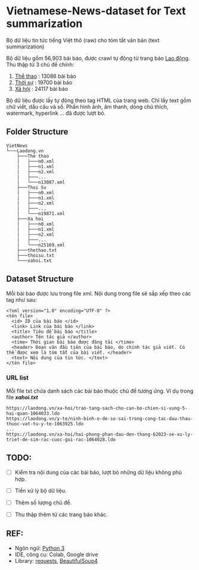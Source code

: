# Vietnamese-News-dataset for Text summarization

Bộ dữ liệu tin tức tiếng Việt thô (raw) cho tóm tắt văn bản (text summarization)

Bộ dữ liệu gồm 56,903 bài báo, được crawl tự động từ trang báo [Lao động](https://laodong.vn/). Thu thập từ 3 chủ đề chính:
1. [Thể thao](https://laodong.vn/the-thao/) : 13086 bài báo
2. [Thời sự](https://laodong.vn/thoi-su/) : 19700 bài báo
3. [Xã hội](https://laodong.vn/xa-hoi/) : 24117 bài báo

Bộ dữ liệu được lấy tự động theo tag HTML của trang web. Chỉ lấy text gồm chữ viết, dấu câu và số. Phần hình ảnh, âm thanh, dòng chú thích, watermark, hyperlink ... đã được lượt bỏ. 


## Folder Structure
```
VietNews
└───Laodong.vn 
    ├───The thao 
    |   ├───n0.xml
    |   ├───n1.xml
    |   ├───n2.xml
    |   ├───...
    |   └───n13087.xml
    ├───Thoi Su 
    |   ├───n0.xml
    |   ├───n1.xml
    |   ├───n2.xml
    |   ├───...
    |   └───n19871.xml
    ├───Xa hoi
    |   ├───n0.xml
    |   ├───n1.xml
    |   ├───n2.xml
    |   ├───...
    |   └───n25169.xml    
    ├───thethao.txt
    ├───thoisu.txt
    └───xahoi.txt
```

## Dataset Structure
Mỗi bài báo được lưu trong file xml. Nội dung trong file sẽ sắp xếp theo các tag như sau:

```
<?xml version="1.0" encoding="UTF-8" ?>
<tên file>
  <id> ID của bài báo </id>
  <link> Link của bài báo </link>
  <title> Tiêu đề bài báo </title>
  <author> Tên tác giả </author>
  <time> Thời gian bài báo được đăng tải </time>
  <header> Đoạn văn đầu tiên của bài báo, do chính tác giả viết. Có thể được xem là tóm tắt của bài viết. </header>
  <text> Nội dung của tin tức. </text>
</tên file>

```
### URL list
Mỗi file txt chứa danh sách các bài báo thuộc chủ đề tương ứng. Ví dụ trong file **_xahoi.txt_**
```
https://laodong.vn/xa-hoi/trao-tang-sach-cho-can-bo-chien-si-vung-5-hai-quan-1064033.ldo
https://laodong.vn/y-te/ninh-binh-e-de-so-sai-trong-cong-tac-dau-thau-thuoc-vat-tu-y-te-1063925.ldo
...
https://laodong.vn/xa-hoi/hai-phong-phan-dau-den-thang-62023-se-xu-ly-triet-de-sim-rac-cuoc-goi-rac-1064028.ldo
```



## TODO:
- [ ] Kiểm tra nội dung của các bài báo, lượt bỏ những dữ liệu không phù hợp.
- [ ] Tiền xử lý bộ dữ liệu.
- [ ] Thêm số lượng chủ đề.
- [ ] Thu thập thêm từ các trang báo khác.


## REF:
- Ngôn ngữ: [Python 3](https://www.python.org/downloads/)
- IDE, công cụ: Colab, Google drive
- Library: [requests](https://requests.readthedocs.io/en/latest/), [BeautifulSoup4](https://www.crummy.com/software/BeautifulSoup/bs4/doc/)
